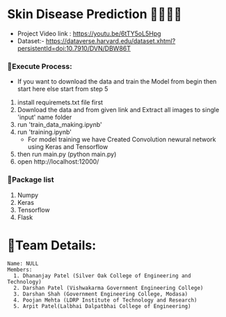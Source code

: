 # Skin Disease Prediction 👨‍⚕️👩‍⚕️
 * Project Video link : https://youtu.be/6tTY5oL5Hpg
 * Dataset:- https://dataverse.harvard.edu/dataset.xhtml?persistentId=doi:10.7910/DVN/DBW86T
### 🌟Execute Process: 
  
  * If you want to download the data and train the Model from begin then start here else start from step 5
  1. install requiremets.txt file first
  2. Download the data and from given link and Extract all images to single 'input' name folder
  3. run 'train_data_making.ipynb'
  4. run 'training.ipynb' 
        * For model training we have Created Convolution newural network using Keras and Tensorflow
  5. then run main.py (python main.py)
  6. open http://localhost:12000/
 
### 🌟Package list
  1. Numpy
  2. Keras
  3. Tensorflow
  4. Flask

 # 🌟Team Details:
    Name: NULL
    Members: 
      1. Dhananjay Patel (Silver Oak College of Engineering and Technology)
      2. Darshan Patel (Vishwakarma Government Engineering College)
      3. Darshan Shah (Government Engineering College, Modasa)
      4. Poojan Mehta (LDRP Institute of Technology and Research)
      5. Arpit Patel(Lalbhai Dalpatbhai College of Engineering)
